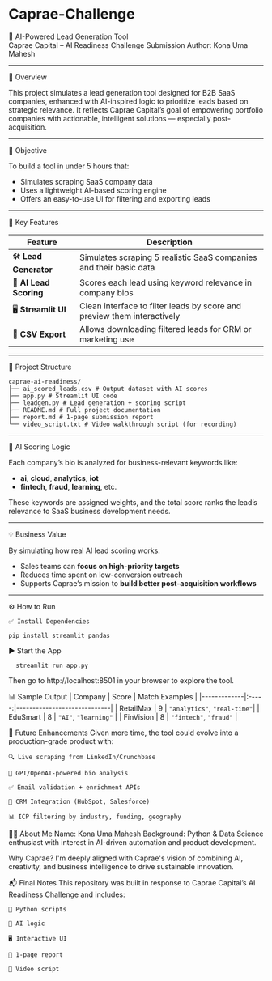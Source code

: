 # Caprae-Challenge

🧠 AI-Powered Lead Generation Tool  
Caprae Capital – AI Readiness Challenge Submission
Author: Kona Uma Mahesh

---

📌 Overview

This project simulates a lead generation tool designed for B2B SaaS companies, enhanced with AI-inspired logic to prioritize leads based on strategic relevance. It reflects Caprae Capital’s goal of empowering portfolio companies with actionable, intelligent solutions — especially post-acquisition.

---

🎯 Objective

To build a tool in under 5 hours that:
- Simulates scraping SaaS company data
- Uses a lightweight AI-based scoring engine
- Offers an easy-to-use UI for filtering and exporting leads

---

🚀 Key Features

| Feature                | Description                                                                 |
|------------------------|-----------------------------------------------------------------------------|
| 🛠 **Lead Generator**  | Simulates scraping 5 realistic SaaS companies and their basic data          |
| 🤖 **AI Lead Scoring**| Scores each lead using keyword relevance in company bios                    |
| 🖥 **Streamlit UI**    | Clean interface to filter leads by score and preview them interactively     |
| 📁 **CSV Export**     | Allows downloading filtered leads for CRM or marketing use                  |

---

📁 Project Structure

    caprae-ai-readiness/
    ├── ai_scored_leads.csv # Output dataset with AI scores
    ├── app.py # Streamlit UI code
    ├── leadgen.py # Lead generation + scoring script
    ├── README.md # Full project documentation
    ├── report.md # 1-page submission report
    └── video_script.txt # Video walkthrough script (for recording)


---

🧠 AI Scoring Logic

Each company’s bio is analyzed for business-relevant keywords like:

- **ai**, **cloud**, **analytics**, **iot**
- **fintech**, **fraud**, **learning**, etc.

These keywords are assigned weights, and the total score ranks the lead’s relevance to SaaS business development needs.

---

💡 Business Value

By simulating how real AI lead scoring works:
- Sales teams can **focus on high-priority targets**
- Reduces time spent on low-conversion outreach
- Supports Caprae’s mission to **build better post-acquisition workflows**

---

⚙️ How to Run

    ✅ Install Dependencies

    pip install streamlit pandas

▶️ Start the App

      streamlit run app.py

Then go to http://localhost:8501 in your browser to explore the tool.

📊 Sample Output
   | Company     | Score | Match Examples              |
|-------------|:-----:|-----------------------------|
| RetailMax   |  9    | `"analytics"`, `"real-time"`|
| EduSmart    |  8    | `"AI"`, `"learning"`        |
| FinVision   |  8    | `"fintech"`, `"fraud"`      |


🔄 Future Enhancements
Given more time, the tool could evolve into a production-grade product with:

    🔍 Live scraping from LinkedIn/Crunchbase
    
    🧠 GPT/OpenAI-powered bio analysis
    
    ✅ Email validation + enrichment APIs
    
    🔄 CRM Integration (HubSpot, Salesforce)
    
    📊 ICP filtering by industry, funding, geography

🙋‍♂️ About Me
Name: Kona Uma Mahesh
Background: Python & Data Science enthusiast with interest in AI-driven automation and product development.

Why Caprae? 
  I'm deeply aligned with Caprae's vision of combining AI, creativity, and business intelligence to drive sustainable innovation.

📬 Final Notes
This repository was built in response to Caprae Capital’s AI Readiness Challenge and includes:

    📄 Python scripts
    
    🧠 AI logic
    
    🖥️ Interactive UI
    
    📝 1-page report
    
    🎥 Video script



